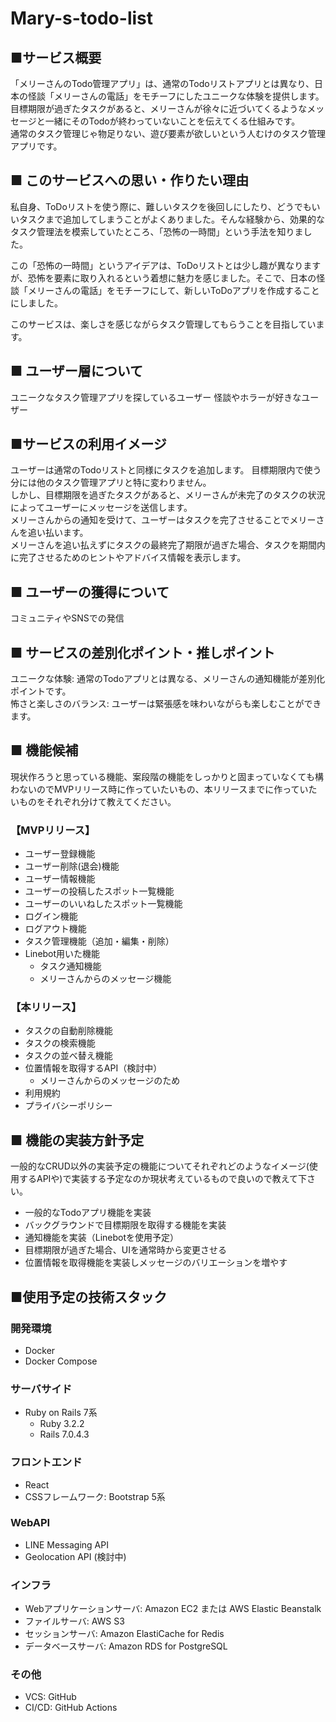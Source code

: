 # Mary-s-todo-list
## ■サービス概要
「メリーさんのTodo管理アプリ」は、通常のTodoリストアプリとは異なり、日本の怪談「メリーさんの電話」をモチーフにしたユニークな体験を提供します。  
目標期限が過ぎたタスクがあると、メリーさんが徐々に近づいてくるようなメッセージと一緒にそのTodoが終わっていないことを伝えてくる仕組みです。  
通常のタスク管理じゃ物足りない、遊び要素が欲しいという人むけのタスク管理アプリです。  

## ■ このサービスへの思い・作りたい理由
私自身、ToDoリストを使う際に、難しいタスクを後回しにしたり、どうでもいいタスクまで追加してしまうことがよくありました。そんな経験から、効果的なタスク管理法を模索していたところ、「恐怖の一時間」という手法を知りました。

この「恐怖の一時間」というアイデアは、ToDoリストとは少し趣が異なりますが、恐怖を要素に取り入れるという着想に魅力を感じました。そこで、日本の怪談「メリーさんの電話」をモチーフにして、新しいToDoアプリを作成することにしました。

このサービスは、楽しさを感じながらタスク管理してもらうことを目指しています。  

## ■ ユーザー層について
ユニークなタスク管理アプリを探しているユーザー
怪談やホラーが好きなユーザー

## ■サービスの利用イメージ
ユーザーは通常のTodoリストと同様にタスクを追加します。
目標期限内で使う分には他のタスク管理アプリと特に変わりません。  
しかし、目標期限を過ぎたタスクがあると、メリーさんが未完了のタスクの状況によってユーザーにメッセージを送信します。  
メリーさんからの通知を受けて、ユーザーはタスクを完了させることでメリーさんを追い払います。  
メリーさんを追い払えずにタスクの最終完了期限が過ぎた場合、タスクを期間内に完了させるためのヒントやアドバイス情報を表示します。  

## ■ ユーザーの獲得について
コミュニティやSNSでの発信

## ■ サービスの差別化ポイント・推しポイント
ユニークな体験: 通常のTodoアプリとは異なる、メリーさんの通知機能が差別化ポイントです。  
怖さと楽しさのバランス: ユーザーは緊張感を味わいながらも楽しむことができます。

## ■ 機能候補
現状作ろうと思っている機能、案段階の機能をしっかりと固まっていなくても構わないのでMVPリリース時に作っていたいもの、本リリースまでに作っていたいものをそれぞれ分けて教えてください。
### 【MVPリリース】
* ユーザー登録機能
* ユーザー削除(退会)機能
* ユーザー情報機能
* ユーザーの投稿したスポット一覧機能
* ユーザーのいいねしたスポット一覧機能
* ログイン機能
* ログアウト機能
* タスク管理機能（追加・編集・削除）
* Linebot用いた機能
  * タスク通知機能
  * メリーさんからのメッセージ機能


### 【本リリース】
* タスクの自動削除機能
* タスクの検索機能
* タスクの並べ替え機能
* 位置情報を取得するAPI（検討中）
    * メリーさんからのメッセージのため
* 利用規約
* プライバシーポリシー




## ■ 機能の実装方針予定
一般的なCRUD以外の実装予定の機能についてそれぞれどのようなイメージ(使用するAPIや)で実装する予定なのか現状考えているもので良いので教えて下さい。
* 一般的なTodoアプリ機能を実装
* バックグラウンドで目標期限を取得する機能を実装
* 通知機能を実装（Linebotを使用予定）
* 目標期限が過ぎた場合、UIを通常時から変更させる
* 位置情報を取得機能を実装しメッセージのバリエーションを増やす

## ■使用予定の技術スタック
### 開発環境
- Docker
- Docker Compose

### サーバサイド
- Ruby on Rails 7系
  - Ruby 3.2.2
  - Rails 7.0.4.3

### フロントエンド
- React
- CSSフレームワーク: Bootstrap 5系

### WebAPI
- LINE Messaging API
- Geolocation API (検討中)

### インフラ
- Webアプリケーションサーバ: Amazon EC2 または AWS Elastic Beanstalk
- ファイルサーバ: AWS S3
- セッションサーバ: Amazon ElastiCache for Redis
- データベースサーバ: Amazon RDS for PostgreSQL

### その他
- VCS: GitHub
- CI/CD: GitHub Actions